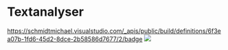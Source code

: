 # Textanalyser
https://schmidtmichael.visualstudio.com/_apis/public/build/definitions/6f3ea07b-1fd6-45d2-8dce-2b58586d7677/2/badge
[<img src="https://schmidtmichael.visualstudio.com/_apis/public/build/definitions/6f3ea07b-1fd6-45d2-8dce-2b58586d7677/2/badge"/>](https://schmidtmichael.visualstudio.com/_apis/public/build/definitions/6f3ea07b-1fd6-45d2-8dce-2b58586d7677/2/badge)
